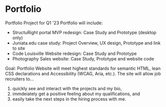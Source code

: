 # Portfolio
Portfolio Project for Q1 '23
Portfolio will include: 
* StructuRight portal MVP redesign: Case Study and Prototype (desktop only)
* Juniata.edu case study: Project Overview, UX design, Prototype and link to site
* Code Louisville Website redesign: Case Study and Prototype 
* Photography Sales website: Case Study, Prototype and website code

Goal: Portfolio Website will meet highest standards for semantic HTML, lean CSS declarations and Accessibility (WCAG, Aria, etc.). The site will allow job recruiters to...
1) quickly see and interact with the projects and my bio, 
2) immdeiately get a positive feeling about my qualifications, and
3) easily take the next steps in the hiring process with me.


